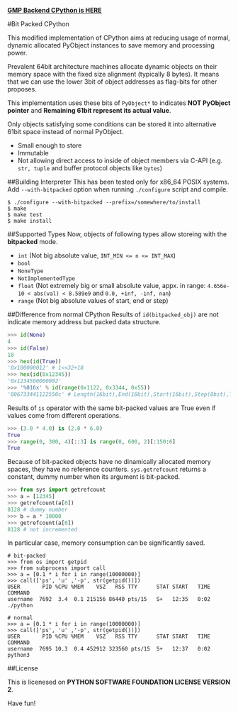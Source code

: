 **[GMP Backend CPython is HERE](https://github.com/s-wakaba/bitpacked-cpython/tree/gmp_backend_long-3.5.1)**

#Bit Packed CPython

This modified implementation of CPython aims at reducing usage of normal, dynamic allocated PyObject instances to save memory and processing power.

Prevalent 64bit architecture machines allocate dynamic objects on their memory space with the fixed size alignment (typically 8 bytes).
It means that we can use the lower 3bit of object addresses as flag-bits for other proposes.

This implementation uses these bits of `PyObject*` to indicates **NOT PyObject pointer** and **Remaining 61bit represent its actual value**.

Only objects satisfying some conditions can be stored it into alternative 61bit space instead of normal PyObject.

* Small enough to store
* Immutable
* Not allowing direct access to inside of object members via C-API (e.g. `str, tuple` and buffer protocol objects like `bytes`)

##Building Interpreter
This has been tested only for x86_64 POSIX systems.
Add `--with-bitpacked` option when running `./configure` script and compile.
```
$ ./configure --with-bitpacked --prefix=/somewhere/to/install
$ make
$ make test
$ make install
```

##Supported Types
Now, objects of following types allow storeing with the **bitpacked** mode.

* `int` (Not big absolute value, `INT_MIN <= n <= INT_MAX`)
* `bool`
* `NoneType`
* `NotImplementedType`
* `float` (Not extremely big or small absolute value, appx. in range: `4.656e-10 < abs(val) < 8.589e9` and `0.0, +inf, -inf, nan`)
* `range` (Not big absolute values of start, end or step)

##Difference from normal CPython
Results of `id(bitpacked_obj)` are not indicate memory address but packed data structure.
```py
>>> id(None)
4
>>> id(False)
18
>>> hex(id(True))
'0x100000012' # 1<<32+18
>>> hex(id(0x12345))
'0x1234500000002'
>>> '%016x' % id(range(0x1122, 0x3344, 0x55))
'006733441122550c' # Length(16bit),End(16bit),Start(16bit),Step(8bit),Type-ID
```

Results of `is` operator with the same bit-packed values are True even if values come from different operations.

```py
>>> (3.0 * 4.0) is (2.0 * 6.0)
True
>>> range(0, 300, 4)[::3] is range(0, 600, 2)[:150:6]
True
```

Because of bit-packed objects have no dinamically allocated memory spaces, they have no reference counters.
`sys.getrefcount` returns a constant, dummy number when its argument is bit-packed.

```py
>>> from sys import getrefcount
>>> a = [12345]
>>> getrefcount(a[0])
8128 # dummy number
>>> b = a * 10000
>>> getrefcount(a[0])
8128 # not incremented
```

In particular case, memory consumption can be significantly saved.

```
# bit-packed
>>> from os import getpid
>>> from subprocess import call
>>> a = [0.1 * i for i in range(10000000)]
>>> call(['ps', 'u' ,'-p', str(getpid())])
USER       PID %CPU %MEM    VSZ   RSS TTY      STAT START   TIME COMMAND
username  7692  3.4  0.1 215156 86440 pts/15   S+   12:35   0:02 ./python

# normal
>>> a = [0.1 * i for i in range(10000000)]
>>> call(['ps', 'u' ,'-p', str(getpid())])
USER       PID %CPU %MEM    VSZ   RSS TTY      STAT START   TIME COMMAND
username  7695 10.3  0.4 452912 323560 pts/15  S+   12:37   0:02 python3
```

##License

This is licenesed on **PYTHON SOFTWARE FOUNDATION LICENSE VERSION 2**.

Have fun!
